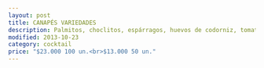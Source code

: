 ```yaml
---
layout: post
title: CANAPÉS VARIEDADES
description: Palmitos, choclitos, espárragos, huevos de codorniz, tomates cherrys, camarones y choritos.
modified: 2013-10-23
category: cocktail
price: "$23.000 100 un.<br>$13.000 50 un."
---
```

